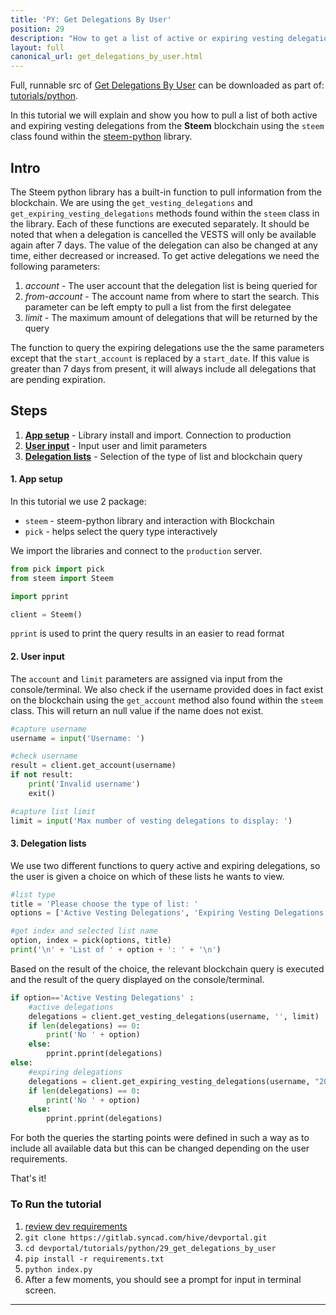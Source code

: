 ```yaml
---
title: 'PY: Get Delegations By User'
position: 29
description: "How to get a list of active or expiring vesting delegations using Python."
layout: full
canonical_url: get_delegations_by_user.html
---              
```

<span class="fa-pull-left top-of-tutorial-repo-link"><span class="first-word">Full</span>, runnable src of [Get Delegations By User](https://gitlab.syncad.com/hive/devportal/-/tree/master/tutorials/python/tutorials/29_get_delegations_by_user) can be downloaded as part of: [tutorials/python](https://gitlab.syncad.com/hive/devportal/-/tree/master/tutorials/python).</span>
<br>



In this tutorial we will explain and show you how to pull a list of both active and expiring vesting delegations from the **Steem** blockchain using the `steem` class found within the [steem-python](https://github.com/steemit/steem-python) library.

## Intro

The Steem python library has a built-in function to pull information from the blockchain. We are using the `get_vesting_delegations` and `get_expiring_vesting_delegations` methods found within the `steem` class in the library. Each of these functions are executed separately. It should be noted that when a delegation is cancelled the VESTS will only be available again after 7 days. The value of the delegation can also be changed at any time, either decreased or increased. To get active delegations we need the following parameters:

1.  _account_ - The user account that the delegation list is being queried for
1.  _from-account_ - The account name from where to start the search. This parameter can be left empty to pull a list from the first delegatee
1.  _limit_ - The maximum amount of delegations that will be returned by the query

The function to query the expiring delegations use the the same parameters except that the `start_account` is replaced by a `start_date`. If this value is greater than 7 days from present, it will always include all delegations that are pending expiration.

## Steps

1.  [**App setup**](#setup) - Library install and import. Connection to production
1.  [**User input**](#input) - Input user and limit parameters
1.  [**Delegation lists**](#query) - Selection of the type of list and blockchain query

#### 1. App setup <a name="setup"></a>

In this tutorial we use 2 package:

- `steem` - steem-python library and interaction with Blockchain
- `pick` - helps select the query type interactively

We import the libraries and connect to the `production` server.

```python
from pick import pick
from steem import Steem

import pprint

client = Steem()
```

`pprint` is used to print the query results in an easier to read format

#### 2. User input <a name="input"></a>

The `account` and `limit` parameters are assigned via input from the console/terminal. We also check if the username provided does in fact exist on the blockchain using the `get_account` method also found within the `steem` class. This will return an null value if the name does not exist.

```python
#capture username
username = input('Username: ')

#check username
result = client.get_account(username)
if not result:
	print('Invalid username')
	exit()

#capture list limit
limit = input('Max number of vesting delegations to display: ')
```

#### 3. Delegation lists <a name="query"></a>

We use two different functions to query active and expiring delegations, so the user is given a choice on which of these lists he wants to view.

```python
#list type
title = 'Please choose the type of list: '
options = ['Active Vesting Delegations', 'Expiring Vesting Delegations']

#get index and selected list name
option, index = pick(options, title)
print('\n' + 'List of ' + option + ': ' + '\n')
```

Based on the result of the choice, the relevant blockchain query is executed and the result of the query displayed on the console/terminal.

```python
if option=='Active Vesting Delegations' :
    #active delegations
	delegations = client.get_vesting_delegations(username, '', limit)
	if len(delegations) == 0:
		print('No ' + option)
	else:
		pprint.pprint(delegations)
else:
    #expiring delegations
	delegations = client.get_expiring_vesting_delegations(username, "2018-01-01T00:00:00", limit)
	if len(delegations) == 0:
		print('No ' + option)
	else:
		pprint.pprint(delegations)
```

For both the queries the starting points were defined in such a way as to include all available data but this can be changed depending on the user requirements.

That's it!

### To Run the tutorial

1.  [review dev requirements](getting_started.html)
1.  `git clone https://gitlab.syncad.com/hive/devportal.git`
1.  `cd devportal/tutorials/python/29_get_delegations_by_user`
1.  `pip install -r requirements.txt`
1.  `python index.py`
1.  After a few moments, you should see a prompt for input in terminal screen.


---
